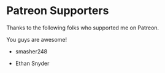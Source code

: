 # Patreon Supporters

Thanks to the following folks who supported me on Patreon.

You guys are awesome!

- smasher248

- Ethan Snyder
